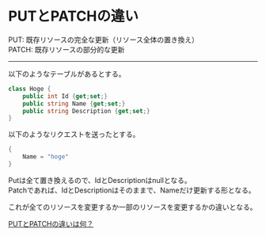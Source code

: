 # PUTとPATCHの違い

PUT: 既存リソースの完全な更新（リソース全体の置き換え）  
PATCH: 既存リソースの部分的な更新  

---

以下のようなテーブルがあるとする。  

``` cs
class Hoge {
    public int Id {get;set;}
    public string Name {get;set;}
    public string Description {get;set;}
}
```

以下のようなリクエストを送ったとする。  

``` cs
{
    Name = "hoge"
}
```

Putは全て置き換えるので、IdとDescriptionはnullとなる。  
Patchであれば、IdとDescriptionはそのままで、Nameだけ更新する形となる。  

これが全てのリソースを変更するか一部のリソースを変更するかの違いとなる。  

[PUTとPATCHの違いは何？](https://techblg.app/articles/difference-between-put-and-patch/)  
